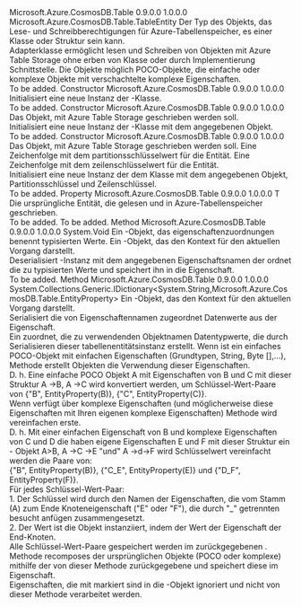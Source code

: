 <Type Name="TableEntityAdapter&lt;T&gt;" FullName="Microsoft.Azure.CosmosDB.Table.TableEntityAdapter&lt;T&gt;">
  <TypeSignature Language="C#" Value="public class TableEntityAdapter&lt;T&gt; : Microsoft.Azure.CosmosDB.Table.TableEntity" />
  <TypeSignature Language="ILAsm" Value=".class public auto ansi beforefieldinit TableEntityAdapter`1&lt;T&gt; extends Microsoft.Azure.CosmosDB.Table.TableEntity" />
  <TypeSignature Language="DocId" Value="T:Microsoft.Azure.CosmosDB.Table.TableEntityAdapter`1" />
  <TypeSignature Language="VB.NET" Value="Public Class TableEntityAdapter(Of T)&#xA;Inherits TableEntity" />
  <TypeSignature Language="F#" Value="type TableEntityAdapter&lt;'T&gt; = class&#xA;    inherit TableEntity" />
  <AssemblyInfo>
    <AssemblyName>Microsoft.Azure.CosmosDB.Table</AssemblyName>
    <AssemblyVersion>0.9.0.0</AssemblyVersion>
    <AssemblyVersion>1.0.0.0</AssemblyVersion>
  </AssemblyInfo>
  <TypeParameters>
    <TypeParameter Name="T" />
  </TypeParameters>
  <Base>
    <BaseTypeName>Microsoft.Azure.CosmosDB.Table.TableEntity</BaseTypeName>
  </Base>
  <Interfaces />
  <Docs>
    <typeparam name="T">Der Typ des Objekts, das Lese- und Schreibberechtigungen für Azure-Tabellenspeicher, es einer Klasse oder Struktur sein kann.</typeparam>
    <summary>
            Adapterklasse ermöglicht lesen und Schreiben von Objekten mit Azure Table Storage ohne erben von <see cref="T:Microsoft.Azure.CosmosDB.Table.TableEntity" /> Klasse oder durch Implementierung <see cref="T:Microsoft.Azure.CosmosDB.Table.ITableEntity" /> Schnittstelle. Die Objekte möglich POCO-Objekte, die einfache oder komplexe Objekte mit verschachtelte komplexe Eigenschaften.
            </summary>
    <remarks>To be added.</remarks>
  </Docs>
  <Members>
    <Member MemberName=".ctor">
      <MemberSignature Language="C#" Value="public TableEntityAdapter ();" />
      <MemberSignature Language="ILAsm" Value=".method public hidebysig specialname rtspecialname instance void .ctor() cil managed" />
      <MemberSignature Language="DocId" Value="M:Microsoft.Azure.CosmosDB.Table.TableEntityAdapter`1.#ctor" />
      <MemberSignature Language="VB.NET" Value="Public Sub New ()" />
      <MemberType>Constructor</MemberType>
      <AssemblyInfo>
        <AssemblyName>Microsoft.Azure.CosmosDB.Table</AssemblyName>
        <AssemblyVersion>0.9.0.0</AssemblyVersion>
        <AssemblyVersion>1.0.0.0</AssemblyVersion>
      </AssemblyInfo>
      <Parameters />
      <Docs>
        <summary>
            Initialisiert eine neue Instanz der <see cref="T:Microsoft.Azure.CosmosDB.Table.TableEntityAdapter`1" />-Klasse.
            </summary>
        <remarks>To be added.</remarks>
      </Docs>
    </Member>
    <Member MemberName=".ctor">
      <MemberSignature Language="C#" Value="public TableEntityAdapter (T originalEntity);" />
      <MemberSignature Language="ILAsm" Value=".method public hidebysig specialname rtspecialname instance void .ctor(!T originalEntity) cil managed" />
      <MemberSignature Language="DocId" Value="M:Microsoft.Azure.CosmosDB.Table.TableEntityAdapter`1.#ctor(`0)" />
      <MemberSignature Language="VB.NET" Value="Public Sub New (originalEntity As T)" />
      <MemberSignature Language="F#" Value="new Microsoft.Azure.CosmosDB.Table.TableEntityAdapter&lt;'T&gt; : 'T -&gt; Microsoft.Azure.CosmosDB.Table.TableEntityAdapter&lt;'T&gt;" Usage="new Microsoft.Azure.CosmosDB.Table.TableEntityAdapter&lt;'T&gt; originalEntity" />
      <MemberType>Constructor</MemberType>
      <AssemblyInfo>
        <AssemblyName>Microsoft.Azure.CosmosDB.Table</AssemblyName>
        <AssemblyVersion>0.9.0.0</AssemblyVersion>
        <AssemblyVersion>1.0.0.0</AssemblyVersion>
      </AssemblyInfo>
      <Parameters>
        <Parameter Name="originalEntity" Type="T" />
      </Parameters>
      <Docs>
        <param name="originalEntity">Das Objekt, mit Azure Table Storage geschrieben werden soll.</param>
        <summary>
            Initialisiert eine neue Instanz der <see cref="T:Microsoft.Azure.CosmosDB.Table.TableEntityAdapter`1" />-Klasse mit dem angegebenen Objekt.
            </summary>
        <remarks>To be added.</remarks>
      </Docs>
    </Member>
    <Member MemberName=".ctor">
      <MemberSignature Language="C#" Value="public TableEntityAdapter (T originalEntity, string partitionKey, string rowKey);" />
      <MemberSignature Language="ILAsm" Value=".method public hidebysig specialname rtspecialname instance void .ctor(!T originalEntity, string partitionKey, string rowKey) cil managed" />
      <MemberSignature Language="DocId" Value="M:Microsoft.Azure.CosmosDB.Table.TableEntityAdapter`1.#ctor(`0,System.String,System.String)" />
      <MemberSignature Language="VB.NET" Value="Public Sub New (originalEntity As T, partitionKey As String, rowKey As String)" />
      <MemberSignature Language="F#" Value="new Microsoft.Azure.CosmosDB.Table.TableEntityAdapter&lt;'T&gt; : 'T * string * string -&gt; Microsoft.Azure.CosmosDB.Table.TableEntityAdapter&lt;'T&gt;" Usage="new Microsoft.Azure.CosmosDB.Table.TableEntityAdapter&lt;'T&gt; (originalEntity, partitionKey, rowKey)" />
      <MemberType>Constructor</MemberType>
      <AssemblyInfo>
        <AssemblyName>Microsoft.Azure.CosmosDB.Table</AssemblyName>
        <AssemblyVersion>0.9.0.0</AssemblyVersion>
        <AssemblyVersion>1.0.0.0</AssemblyVersion>
      </AssemblyInfo>
      <Parameters>
        <Parameter Name="originalEntity" Type="T" />
        <Parameter Name="partitionKey" Type="System.String" />
        <Parameter Name="rowKey" Type="System.String" />
      </Parameters>
      <Docs>
        <param name="originalEntity">Das Objekt, mit Azure Table Storage geschrieben werden soll.</param>
        <param name="partitionKey">Eine Zeichenfolge mit dem partitionsschlüsselwert für die Entität.</param>
        <param name="rowKey">Eine Zeichenfolge mit dem zeilenschlüsselwert für die Entität.</param>
        <summary>
            Initialisiert eine neue Instanz der dem <see cref="T:Microsoft.Azure.CosmosDB.Table.TableEntityAdapter`1" /> Klasse mit dem angegebenen Objekt, Partitionsschlüssel und Zeilenschlüssel.
            </summary>
        <remarks>To be added.</remarks>
      </Docs>
    </Member>
    <Member MemberName="OriginalEntity">
      <MemberSignature Language="C#" Value="public T OriginalEntity { get; set; }" />
      <MemberSignature Language="ILAsm" Value=".property instance !T OriginalEntity" />
      <MemberSignature Language="DocId" Value="P:Microsoft.Azure.CosmosDB.Table.TableEntityAdapter`1.OriginalEntity" />
      <MemberSignature Language="VB.NET" Value="Public Property OriginalEntity As T" />
      <MemberSignature Language="F#" Value="member this.OriginalEntity : 'T with get, set" Usage="Microsoft.Azure.CosmosDB.Table.TableEntityAdapter&lt;'T&gt;.OriginalEntity" />
      <MemberType>Property</MemberType>
      <AssemblyInfo>
        <AssemblyName>Microsoft.Azure.CosmosDB.Table</AssemblyName>
        <AssemblyVersion>0.9.0.0</AssemblyVersion>
        <AssemblyVersion>1.0.0.0</AssemblyVersion>
      </AssemblyInfo>
      <ReturnValue>
        <ReturnType>T</ReturnType>
      </ReturnValue>
      <Docs>
        <summary>
            Die ursprüngliche Entität, die gelesen und in Azure-Tabellenspeicher geschrieben.
            </summary>
        <value>To be added.</value>
        <remarks>To be added.</remarks>
      </Docs>
    </Member>
    <Member MemberName="ReadEntity">
      <MemberSignature Language="C#" Value="public override void ReadEntity (System.Collections.Generic.IDictionary&lt;string,Microsoft.Azure.CosmosDB.Table.EntityProperty&gt; properties, Microsoft.Azure.Storage.OperationContext operationContext);" />
      <MemberSignature Language="ILAsm" Value=".method public hidebysig virtual instance void ReadEntity(class System.Collections.Generic.IDictionary`2&lt;string, class Microsoft.Azure.CosmosDB.Table.EntityProperty&gt; properties, class Microsoft.Azure.Storage.OperationContext operationContext) cil managed" />
      <MemberSignature Language="DocId" Value="M:Microsoft.Azure.CosmosDB.Table.TableEntityAdapter`1.ReadEntity(System.Collections.Generic.IDictionary{System.String,Microsoft.Azure.CosmosDB.Table.EntityProperty},Microsoft.Azure.Storage.OperationContext)" />
      <MemberSignature Language="F#" Value="override this.ReadEntity : System.Collections.Generic.IDictionary&lt;string, Microsoft.Azure.CosmosDB.Table.EntityProperty&gt; * Microsoft.Azure.Storage.OperationContext -&gt; unit" Usage="tableEntityAdapter.ReadEntity (properties, operationContext)" />
      <MemberType>Method</MemberType>
      <AssemblyInfo>
        <AssemblyName>Microsoft.Azure.CosmosDB.Table</AssemblyName>
        <AssemblyVersion>0.9.0.0</AssemblyVersion>
        <AssemblyVersion>1.0.0.0</AssemblyVersion>
      </AssemblyInfo>
      <ReturnValue>
        <ReturnType>System.Void</ReturnType>
      </ReturnValue>
      <Parameters>
        <Parameter Name="properties" Type="System.Collections.Generic.IDictionary&lt;System.String,Microsoft.Azure.CosmosDB.Table.EntityProperty&gt;" />
        <Parameter Name="operationContext" Type="Microsoft.Azure.Storage.OperationContext" />
      </Parameters>
      <Docs>
        <param name="properties">Ein <see cref="T:System.Collections.Generic.IDictionary`2" /> -Objekt, das eigenschaftenzuordnungen benennt typisierten <see cref="T:Microsoft.Azure.CosmosDB.Table.EntityProperty" /> Werte.</param>
        <param name="operationContext">Ein <see cref="T:Microsoft.Azure.Storage.OperationContext" /> -Objekt, das den Kontext für den aktuellen Vorgang darstellt.</param>
        <summary>
            Deserialisiert <see cref="T:Microsoft.Azure.CosmosDB.Table.TableEntityAdapter`1" /> -Instanz mit dem angegebenen <see cref="T:System.Collections.Generic.IDictionary`2" /> Eigenschaftsnamen der ordnet die <see cref="P:Microsoft.Azure.CosmosDB.Table.TableEntityAdapter`1.OriginalEntity" /> zu typisierten <see cref="T:Microsoft.Azure.CosmosDB.Table.EntityProperty" /> Werte und speichert ihn in die <see cref="P:Microsoft.Azure.CosmosDB.Table.TableEntityAdapter`1.OriginalEntity" /> Eigenschaft.
            </summary>
        <remarks>To be added.</remarks>
      </Docs>
    </Member>
    <Member MemberName="WriteEntity">
      <MemberSignature Language="C#" Value="public override System.Collections.Generic.IDictionary&lt;string,Microsoft.Azure.CosmosDB.Table.EntityProperty&gt; WriteEntity (Microsoft.Azure.Storage.OperationContext operationContext);" />
      <MemberSignature Language="ILAsm" Value=".method public hidebysig virtual instance class System.Collections.Generic.IDictionary`2&lt;string, class Microsoft.Azure.CosmosDB.Table.EntityProperty&gt; WriteEntity(class Microsoft.Azure.Storage.OperationContext operationContext) cil managed" />
      <MemberSignature Language="DocId" Value="M:Microsoft.Azure.CosmosDB.Table.TableEntityAdapter`1.WriteEntity(Microsoft.Azure.Storage.OperationContext)" />
      <MemberSignature Language="F#" Value="override this.WriteEntity : Microsoft.Azure.Storage.OperationContext -&gt; System.Collections.Generic.IDictionary&lt;string, Microsoft.Azure.CosmosDB.Table.EntityProperty&gt;" Usage="tableEntityAdapter.WriteEntity operationContext" />
      <MemberType>Method</MemberType>
      <AssemblyInfo>
        <AssemblyName>Microsoft.Azure.CosmosDB.Table</AssemblyName>
        <AssemblyVersion>0.9.0.0</AssemblyVersion>
        <AssemblyVersion>1.0.0.0</AssemblyVersion>
      </AssemblyInfo>
      <ReturnValue>
        <ReturnType>System.Collections.Generic.IDictionary&lt;System.String,Microsoft.Azure.CosmosDB.Table.EntityProperty&gt;</ReturnType>
      </ReturnValue>
      <Parameters>
        <Parameter Name="operationContext" Type="Microsoft.Azure.Storage.OperationContext" />
      </Parameters>
      <Docs>
        <param name="operationContext">Ein <see cref="T:Microsoft.Azure.Storage.OperationContext" /> -Objekt, das den Kontext für den aktuellen Vorgang darstellt.</param>
        <summary>
            Serialisiert die <see cref="T:System.Collections.Generic.IDictionary`2" /> von Eigenschaftennamen zugeordnet <see cref="T:Microsoft.Azure.CosmosDB.Table.EntityProperty" /> Datenwerte aus der <see cref="P:Microsoft.Azure.CosmosDB.Table.TableEntityAdapter`1.OriginalEntity" /> Eigenschaft.
            </summary>
        <returns>Ein <see cref="T:System.Collections.Generic.IDictionary`2" /> zuordnet, die zu verwendenden Objektnamen <see cref="T:Microsoft.Azure.CosmosDB.Table.EntityProperty" /> Datentypwerte, die durch Serialisieren dieser tabellenentitätsinstanz erstellt.</returns>
        <remarks>Wenn <see cref="P:Microsoft.Azure.CosmosDB.Table.TableEntityAdapter`1.OriginalEntity" /> ist ein einfaches POCO-Objekt mit einfachen Eigenschaften (Grundtypen, String, Byte [],...), <see cref="M:Microsoft.Azure.CosmosDB.Table.TableEntityAdapter`1.WriteEntity(Microsoft.Azure.Storage.OperationContext)" /> Methode erstellt <see cref="T:Microsoft.Azure.CosmosDB.Table.EntityProperty" /> Objekten die Verwendung dieser Eigenschaften.<br />
             D. h. Eine einfache POCO Objekt A mit Eigenschaften von B und C mit dieser Struktur A -&gt;B, A -&gt;C wird konvertiert werden, um Schlüssel-Wert-Paare von {"B", EntityProperty(B)}, {"C", EntityProperty(C)}.<br />
            Wenn <see cref="P:Microsoft.Azure.CosmosDB.Table.TableEntityAdapter`1.OriginalEntity" /> verfügt über komplexe Eigenschaften (und möglicherweise diese Eigenschaften mit Ihren eigenen komplexe Eigenschaften) <see cref="M:Microsoft.Azure.CosmosDB.Table.TableEntityAdapter`1.WriteEntity(Microsoft.Azure.Storage.OperationContext)" /> Methode wird vereinfachen <see cref="P:Microsoft.Azure.CosmosDB.Table.TableEntityAdapter`1.OriginalEntity" /> erste.<br />
            D. h. Mit einer einfachen Eigenschaft von B und komplexe Eigenschaften von C und D die haben eigene Eigenschaften E und F mit dieser Struktur ein - Objekt A&gt;B, A -&gt;C -&gt;E "und" A -&gt;d-&gt;F wird Schlüsselwert vereinfacht werden die Paare von:<br />
            {"B", EntityProperty(B)}, {"C_E", EntityProperty(E)} und {"D_F", EntityProperty(F)}.<br />
            Für jedes Schlüssel-Wert-Paar:<br />
            1. Der Schlüssel wird durch den Namen der Eigenschaften, die vom Stamm (A) zum Ende Knoteneigenschaft ("E" oder "F"), die durch "_" getrennten besucht anfügen zusammengesetzt.<br />
            2. Der Wert ist die <see cref="T:Microsoft.Azure.CosmosDB.Table.EntityProperty" /> Objekt instanziiert, indem der Wert der Eigenschaft der End-Knoten.<br />
            Alle Schlüssel-Wert-Paare gespeichert werden im zurückgegebenen <see cref="T:System.Collections.Generic.IDictionary`2" />.<br /><see cref="M:Microsoft.Azure.CosmosDB.Table.TableEntityAdapter`1.ReadEntity(System.Collections.Generic.IDictionary{System.String,Microsoft.Azure.CosmosDB.Table.EntityProperty},Microsoft.Azure.Storage.OperationContext)" />Methode recomposes der ursprünglichen Objekte (POCO oder komplexe) mithilfe der <see cref="T:System.Collections.Generic.IDictionary`2" /> von dieser Methode zurückgegebene und speichert diese im <see cref="P:Microsoft.Azure.CosmosDB.Table.TableEntityAdapter`1.OriginalEntity" /> Eigenschaft.<br />
            Eigenschaften, die mit markiert sind <see cref="T:Microsoft.Azure.CosmosDB.Table.IgnorePropertyAttribute" /> in die <see cref="P:Microsoft.Azure.CosmosDB.Table.TableEntityAdapter`1.OriginalEntity" /> -Objekt ignoriert und nicht von dieser Methode verarbeitet werden.</remarks>
      </Docs>
    </Member>
  </Members>
</Type>
